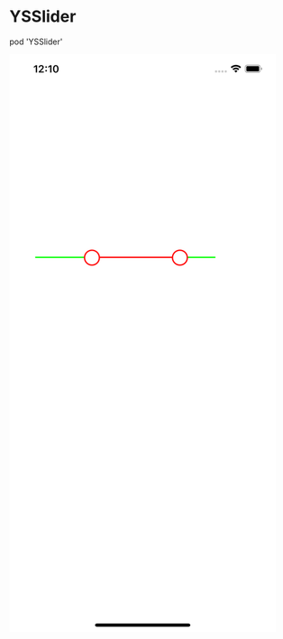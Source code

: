 # YSSlider

pod 'YSSlider'

![](https://github.com/AaronDQQ/YSSlider/blob/master/Images/Slider.png)
